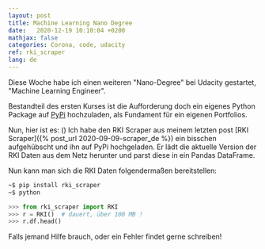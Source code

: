 ```yaml
---
layout: post
title: Machine Learning Nano Degree
date:   2020-12-19 10:10:04 +0200
mathjax: false
categories: Corona, code, udacity
ref: rki_scraper
lang: de
---
```


Diese Woche habe ich einen weiteren "Nano-Degree" bei Udacity gestartet,
"Machine Learning Engineer".

Bestandteil des ersten Kurses ist die Aufforderung doch ein eigenes Python
Package auf [PyPi](https://www.pypi.org) hochzuladen, als Fundament für ein
eigenen Portfolios.

Nun, hier ist es: () Ich habe den RKI Scraper aus meinem letzten post [RKI
Scraper]({% post_url 2020-09-09-scraper_de %}) ein bisschen aufgehübscht und ihn
auf PyPi hochgeladen. Er lädt die aktuelle Version der RKI Daten aus dem Netz
herunter und parst diese in ein Pandas DataFrame.

Nun kann man sich die RKI Daten folgendermaßen bereitstellen:

```bash
~$ pip install rki_scraper
~$ python
```

```python
>>> from rki_scraper import RKI
>>> r = RKI()  # dauert, über 100 MB !
>>> r.df.head()
```

Falls jemand Hilfe brauch, oder ein Fehler findet gerne schreiben!
